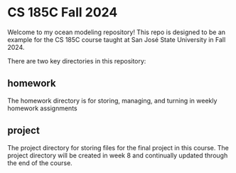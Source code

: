# CS 185C Fall 2024

Welcome to my ocean modeling repository! This repo is designed to be an example for the CS 185C course taught at San José State University in Fall 2024.

There are two key directories in this repository: 

## homework
The homework directory is for storing, managing, and turning in weekly homework assignments

## project
The project directory for storing files for the final project in this course. The project directory will be created in week 8 and continually updated through the end of the course.
